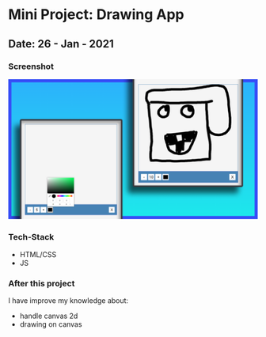 # Mini Project: Drawing App

## Date: 26 - Jan - 2021

### Screenshot

<img src="./template-project-img.png" alt="screenshot"/>

### Tech-Stack

- HTML/CSS
- JS

### After this project

I have improve my knowledge about:

- handle canvas 2d
- drawing on canvas
